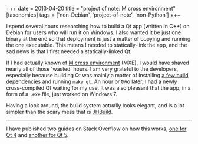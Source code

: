 +++
date = 2013-04-20
title = "project of note: M cross environment"
[taxonomies]
tags = ['non-Debian', 'project-of-note', 'non-Python']
+++

I spend several hours researching how to build a Qt app (written in C++)
on Debian for users who will run it on Windows. I also wanted it be just
one binary at the end so that deployment is just a matter of copying and
running the one executable. This means I needed to statically-link the
app, and the sad news is that I first needed a statically-linked Qt.

If I had actually known of [M cross environment] (MXE), I would have
shaved nearly all of those 'wasted' hours. I am very grateful to the
developers, especially because building Qt was mainly a matter of
installing [a few build dependencies] and running `make qt`. An hour or
two later, I had a newly cross-compiled Qt waiting for my use. It was
also pleasant that the app, in a form of a `.exe` file, just worked on
Windows 7.

Having a look around, the build system actually looks elegant, and is a
lot simpler than the scary mess that is [JHBuild].

---

I have published two guides on Stack Overflow on how this works, [one
for Qt 4] and [another for Qt 5].

  [M cross environment]: http://mxe.cc
  [a few build dependencies]: http://mxe.cc/#requirements-debian
  [JHBuild]: https://live.gnome.org/Jhbuild
  [one for Qt 4]: http://stackoverflow.com/a/13211922/321731
  [another for Qt 5]: http://stackoverflow.com/a/14170591/321731
